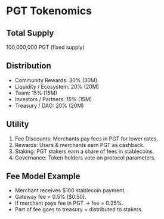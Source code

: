 # PGT Tokenomics

## Total Supply
100,000,000 PGT (fixed supply)

## Distribution
- Community Rewards: 30% (30M)  
- Liquidity / Ecosystem: 20% (20M)  
- Team: 15% (15M)  
- Investors / Partners: 15% (15M)  
- Treasury / DAO: 20% (20M)  

## Utility
1. Fee Discounts: Merchants pay fees in PGT for lower rates.  
2. Rewards: Users & merchants earn PGT as cashback.  
3. Staking: PGT stakers earn a share of fees in stablecoins.  
4. Governance: Token holders vote on protocol parameters.  

## Fee Model Example
- Merchant receives $100 stablecoin payment.  
- Gateway fee = 0.5% ($0.50).  
- If merchant pays fee in PGT → fee = 0.25%.  
- Part of fee goes to treasury + distributed to stakers.  
